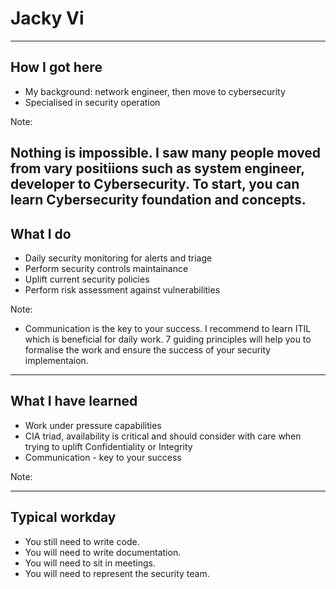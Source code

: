 # Jacky Vi

---

## How I got here

- My background: network engineer, then move to cybersecurity
- Specialised in security operation 

Note:

Nothing is impossible. I saw many people moved from vary positiions such as system engineer, developer to Cybersecurity. To start, you can learn Cybersecurity foundation and concepts.
---

## What I do

- Daily security monitoring for alerts and triage
- Perform security controls maintainance
- Uplift current security policies
- Perform risk assessment against vulnerabilities

Note:

- Communication is the key to your success. I recommend to learn ITIL which is beneficial for daily work. 7 guiding principles will help you to formalise the work and ensure the success of your security implementaion.
---

## What I have learned

- Work under pressure capabilities
- CIA triad, availability is critical and should consider with care when trying to uplift Confidentiality or Integrity
- Communication - key to your success


Note:



---

## Typical workday

- You still need to write code.
- You will need to write documentation.
- You will need to sit in meetings.
- You will need to represent the security team.
